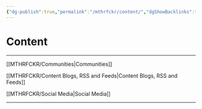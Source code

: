 ```yaml
---
{"dg-publish":true,"permalink":"/mthrfckr/content/","dgShowBacklinks":true,"dgShowLocalGraph":true}
---
```



# Content

---

[[MTHRFCKR/Communities|Communities]]

[[MTHRFCKR/Content Blogs, RSS and Feeds|Content Blogs, RSS and Feeds]]

[[MTHRFCKR/Social Media|Social Media]]

---